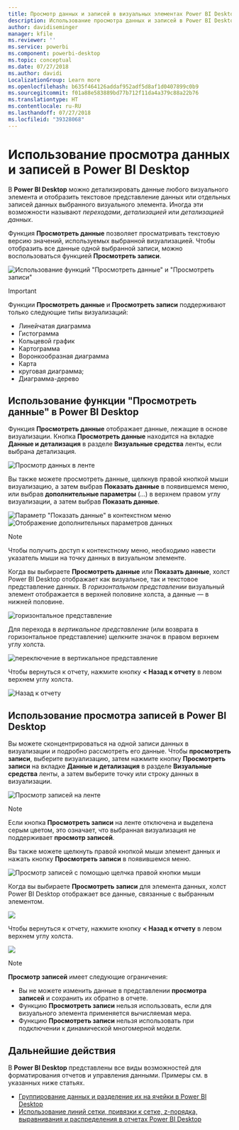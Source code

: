 ```yaml
---
title: Просмотр данных и записей в визуальных элементах Power BI Desktop
description: Использование просмотра данных и записей в Power BI Desktop для детализации данных
author: davidiseminger
manager: kfile
ms.reviewer: ''
ms.service: powerbi
ms.component: powerbi-desktop
ms.topic: conceptual
ms.date: 07/27/2018
ms.author: davidi
LocalizationGroup: Learn more
ms.openlocfilehash: b635f464126addaf952adf5d8af1d0407899c0b9
ms.sourcegitcommit: f01a88e583889bd77b712f11da4a379c88a22b76
ms.translationtype: HT
ms.contentlocale: ru-RU
ms.lasthandoff: 07/27/2018
ms.locfileid: "39328068"
---
```

# <a name="use-see-data-and-see-records-in-power-bi-desktop"></a>Использование просмотра данных и записей в Power BI Desktop
В **Power BI Desktop** можно детализировать данные любого визуального элемента и отобразить текстовое представление данных или отдельных записей данных выбранного визуального элемента. Иногда эти возможности называют *переходами*, *детализацией* или *детализацией данных*.

Функция **Просмотреть данные** позволяет просматривать текстовую версию значений, используемых выбранной визуализацией. Чтобы отобразить все данные одной выбранной записи, можно воспользоваться функцией **Просмотреть записи**. 

![Использование функций "Просмотреть данные" и "Просмотреть записи"](media/desktop-see-data-see-records/see-data-record.png)

>[!IMPORTANT]
>Функции **Просмотреть данные** и **Просмотреть записи** поддерживают только следующие типы визуализаций:
>  - Линейчатая диаграмма
>  - Гистограмма
>  - Кольцевой график
>  - Картограмма
>  - Воронкообразная диаграмма
>  - Карта
>  - круговая диаграмма;
>  - Диаграмма-дерево

## <a name="use-see-data-in-power-bi-desktop"></a>Использование функции "Просмотреть данные" в Power BI Desktop

Функция **Просмотреть данные** отображает данные, лежащие в основе визуализации. Кнопка **Просмотреть данные** находится на вкладке **Данные и детализация** в разделе **Визуальные средства** ленты, если выбрана детализация.

![Просмотр данных в ленте](media/desktop-see-data-see-records/see-data1.png)

Вы также можете просмотреть данные, щелкнув правой кнопкой мыши визуализацию, а затем выбрав **Показать данные** в появившемся меню, или выбрав **дополнительные параметры**  (...) в верхнем правом углу визуализации, а затем выбрав **Показать данные**.

![Параметр "Показать данные" в контекстном меню](media/desktop-see-data-see-records/see-data2.png)&nbsp;&nbsp;![Отображение дополнительных параметров данных](media/desktop-see-data-see-records/see-data3.png)

> [!NOTE]
> Чтобы получить доступ к контекстному меню, необходимо навести указатель мыши на точку данных в визуальном элементе.

Когда вы выбираете **Просмотреть данные** или **Показать данные**, холст Power BI Desktop отображает как визуальное, так и текстовое представление данных. В *горизонтальном представлении* визуальный элемент отображается в верхней половине холста, а данные — в нижней половине. 

![горизонтальное представление](media/desktop-see-data-see-records/see-data4a.png)

Для перехода в *вертикальное представление* (или возврата в горизонтальное представление) щелкните значок в правом верхнем углу холста.

![переключение в вертикальное представление](media/desktop-see-data-see-records/see-data4.png)

Чтобы вернуться к отчету, нажмите кнопку **< Назад к отчету** в левом верхнем углу холста.

![Назад к отчету](media/desktop-see-data-see-records/see-data5.png)

## <a name="use-see-records-in-power-bi-desktop"></a>Использование просмотра записей в Power BI Desktop

Вы можете сконцентрироваться на одной записи данных в визуализации и подробно рассмотреть его данные. Чтобы **просмотреть записи**, выберите визуализацию, затем нажмите кнопку **Просмотреть записи** на вкладке **Данные и детализация** в разделе **Визуальные средства** ленты, а затем выберите точку или строку данных в визуализации. 

![Просмотр записей на ленте](media/desktop-see-data-see-records/see-record1.png)

> [!NOTE]
> Если кнопка **Просмотреть записи** на ленте отключена и выделена серым цветом, это означает, что выбранная визуализация не поддерживает **просмотр записей**.

Вы также можете щелкнуть правой кнопкой мыши элемент данных и нажать кнопку **Просмотреть записи** в появившемся меню.

![Просмотр записей с помощью щелчка правой кнопки мыши](media/desktop-see-data-see-records/see-record2.png)

Когда вы выбираете **Просмотреть записи** для элемента данных, холст Power BI Desktop отображает все данные, связанные с выбранным элементом. 

![](media/desktop-see-data-see-records/see-record3.png)

Чтобы вернуться к отчету, нажмите кнопку **< Назад к отчету** в левом верхнем углу холста.

![](media/desktop-see-data-see-records/see-record4.png)

> [!NOTE]
>**Просмотр записей** имеет следующие ограничения:
> - Вы не можете изменить данные в представлении **просмотра записей** и сохранить их обратно в отчете.
> - Функцию **Просмотреть записи** нельзя использовать, если для визуального элемента применяется вычисляемая мера.
> - Функцию **Просмотреть записи** нельзя использовать при подключении к динамической многомерной модели.

## <a name="next-steps"></a>Дальнейшие действия
В **Power BI Desktop** представлены все виды возможностей для форматирования отчетов и управления данными. Примеры см. в указанных ниже статьях.

* [Группирование данных и разделение их на ячейки в Power BI Desktop](desktop-grouping-and-binning.md)
* [Использование линий сетки, привязки к сетке, z-порядка, выравнивания и распределения в отчетах Power BI Desktop](desktop-gridlines-snap-to-grid.md)

